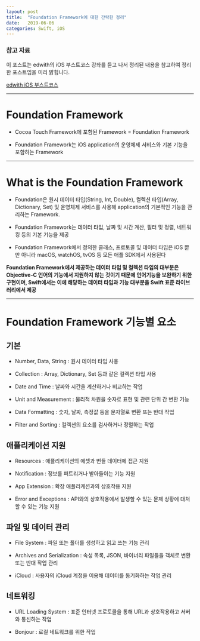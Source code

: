 ```yaml
---
layout: post
title:  "Foundation Framework에 대한 간략한 정리"
date:   2019-06-06
categories: Swift, iOS
---
```


### 참고 자료

이 포스트는 edwith의 iOS 부스트코스 강좌를 듣고 나서 정리된 내용을 참고하여 정리한 포스트임을 미리 밝힙니다.

[edwith iOS 부스트코스](https://www.edwith.org/boostcourse-ios/lecture/17996/)

---

# Foundation Framework

- Cocoa Touch Framework에 포함된 Framework = Foundation Framework

- Foundation Framework는 iOS application의 운영체제 서비스와 기본 기능을 포함하는 Framework

---

# What is the Foundation Framework

- Foundation은 원시 데이터 타입(String, Int, Double), 컬렉션 타입(Array, Dictionary, Set) 및 운영체제 서비스를 사용해 application의 기본적인 기능을 관리하는 Framework.

- Foundation Framework는 데이터 타입, 날짜 및 시간 계산, 필터 및 정렬, 네트워킹 등의 기본 기능을 제공

- Foundation Framework에서 정의한 클래스, 프로토콜 및 데이터 타입은 iOS 뿐만 아니라 macOS, watchOS, tvOS 등 모든 애플 SDK에서 사용된다

**Foundation Framework에서 제공하는 데이터 타입 및 컬렉션 타입의 대부분은 Objective-C 언어의 기능에서 지원하지 않는 것이기 때문에 언어기능을 보완하기 위한 구현이며, Swift에서는 이에 해당하는 데이터 타입과 기능 대부분을 Swift 표준 라이브러리에서 제공**

---

# Foundation Framework 기능별 요소

## 기본

- Number, Data, String : 원시 데이터 타입 사용

- Collection : Array, Dictionary, Set 등과 같은 컬렉션 타입 사용

- Date and Time : 날짜와 시간을 계산하거나 비교하는 작업

- Unit and Measurement :  물리적 차원을 숫자로 표현 및 관련 단위 간 변환 기능

- Data Formatting : 숫자, 날짜, 측정값 등을 문자열로 변환 또는 반대 작업

- Filter and Sorting : 컬렉션의 요소를 검사하거나 정렬하는 작업

## 애플리케이션 지원

- Resources : 애플리케이션의 에셋과 번들 데이터에 접근 지원

- Notification : 정보를 퍼트리거나 받아들이는 기능 지원

- App Extension : 확장 애플리케션과의 상호작용 지원

- Error and Exceptions : API와의 상호작용에서 발생할 수 있는 문제 상황에 대처할 수 있는 기능 지원

## 파일 및 데이터 관리

- File System : 파일 또는 폴더를 생성하고 읽고 쓰는 기능 관리

- Archives and Serialization :  속성 목록, JSON, 바이너리 파일들을 객체로 변환 또는 반대 작업 관리

- iCloud : 사용자의 iCloud 계정을 이용해 데이터를 동기화하는 작업 관리

## 네트워킹

- URL Loading System : 표준 인터넷 프로토콜을 통해 URL과 상호작용하고 서버와 통신하는 작업

- Bonjour : 로컬 네트워크를 위한 작업
